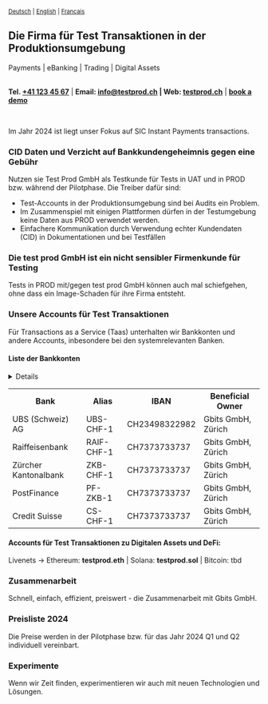 <sup> [Deutsch](https://www.example.org/) | [English](https://www.example.org/) | [Français](https://www.example.org/)  </sup>

## Die Firma für Test Transaktionen in der Produktionsumgebung
Payments | eBanking | Trading | Digital Assets
<br ><br >

__Tel. <a href="tel:+41789230003">+41 123 45 67</a>__ | __Email: info@testprod.ch | Web: <a href="">testprod.ch</a>__  | __[book a demo](https://www.example.org/)__ 

<br >
  

<!-- ### Video

Test:

https://github.com/gbits-io/.github/assets/110880/cc9eda98-6a1d-42c7-a9ec-c1773b78791d
-->


Im Jahr 2024 ist liegt unser Fokus auf SIC Instant Payments transactions.  

### CID Daten und Verzicht auf Bankkundengeheimnis gegen eine Gebühr
Nutzen sie Test Prod GmbH als Testkunde für Tests in UAT und in PROD bzw. während der Pilotphase. Die Treiber dafür sind:
* Test-Accounts in der Produktionsumgebung sind bei Audits ein Problem.
* Im Zusammenspiel mit einigen Plattformen dürfen in der Testumgebung keine Daten aus PROD verwendet werden.
* Einfachere Kommunikation durch Verwendung echter Kundendaten (CID) in Dokumentationen und bei Testfällen

### Die test prod GmbH ist ein nicht sensibler Firmenkunde für Testing
Tests in PROD mit/gegen test prod GmbH können auch mal schiefgehen, ohne dass ein Image-Schaden für ihre Firma entsteht.

### Unsere Accounts für Test Transaktionen
Für Transactions as a Service (Taas) unterhalten wir Bankkonten und andere Accounts, inbesondere bei den systemrelevanten Banken.
  
#### Liste der Bankkonten

<table>
  <tr>
    <th>Bank</th>  <details>
     <th>Alias</th>
    <th>IBAN</th>
    <th>Beneficial Owner</th>
  </tr>
  <tr>
    <td>UBS (Schweiz) AG</td>
     <td>UBS-CHF-1</td>
    <td>CH23498322982 </td>
    <td>Gbits GmbH, Zürich</td>
  </tr>
  <tr>
    <td>Raiffeisenbank </td>
     <td>RAIF-CHF-1</td>
    <td>CH7373733737</td>
    <td>Gbits GmbH, Zürich</td>
  </tr>
     <tr>
    <td>Z&uuml;rcher Kantonalbank </td>
        <td>ZKB-CHF-1</td>
    <td>CH7373733737</td>
    <td>Gbits GmbH, Zürich</td>
  </tr>
     <tr>
    <td>PostFinance </td>
        <td>PF-ZKB-1</td>
    <td>CH7373733737</td>
    <td>Gbits GmbH, Zürich</td>
  </tr>
        <tr>
    <td>Credit Suisse </td>
           <td>CS-CHF-1</td>
    <td>CH7373733737</td>
    <td>Gbits GmbH, Zürich</td>
  </tr>
</table>

#### Accounts für Test Transaktionen zu Digitalen Assets und DeFi:
Livenets -> Ethereum: **testprod.eth** | Solana: **testprod.sol** | Bitcoin: tbd

### Zusammenarbeit 
Schnell, einfach, effizient, preiswert - die Zusammenarbeit mit Gbits GmbH.  

### Preisliste 2024
Die Preise werden in der Pilotphase bzw. für das Jahr 2024 Q1 und Q2 individuell vereinbart.

### Experimente
Wenn wir Zeit finden, experimentieren wir auch mit neuen Technologien und Lösungen.
